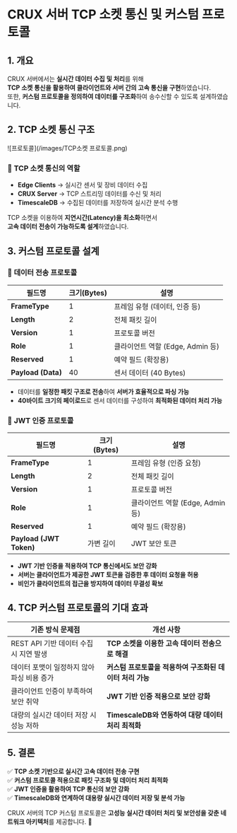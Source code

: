 # CRUX 서버 TCP 소켓 통신 및 커스텀 프로토콜

## 1. 개요  

CRUX 서버에서는 **실시간 데이터 수집 및 처리**를 위해  
**TCP 소켓 통신을 활용하여 클라이언트와 서버 간의 고속 통신을 구현**하였습니다.  
또한, **커스텀 프로토콜을 정의하여 데이터를 구조화**하여 송수신할 수 있도록 설계하였습니다.  


## 2. TCP 소켓 통신 구조  

![프로토콜](/images/TCP소켓 프로토콜.png)  

### 🔹 **TCP 소켓 통신의 역할**
- **Edge Clients** → 실시간 센서 및 장비 데이터 수집  
- **CRUX Server** → TCP 스트리밍 데이터를 수신 및 처리  
- **TimescaleDB** → 수집된 데이터를 저장하여 실시간 분석 수행  

TCP 소켓을 이용하여 **지연시간(Latency)을 최소화**하면서  
**고속 데이터 전송이 가능하도록 설계**하였습니다.  


## 3. 커스텀 프로토콜 설계  

### 🔹 **데이터 전송 프로토콜**
| 필드명 | 크기(Bytes) | 설명 |
|--------|------------|----------------|
| **FrameType** | 1 | 프레임 유형 (데이터, 인증 등) |
| **Length** | 2 | 전체 패킷 길이 |
| **Version** | 1 | 프로토콜 버전 |
| **Role** | 1 | 클라이언트 역할 (Edge, Admin 등) |
| **Reserved** | 1 | 예약 필드 (확장용) |
| **Payload (Data)** | 40 | 센서 데이터 (40 Bytes) |

- 데이터를 **일정한 패킷 구조로 전송**하여 **서버가 효율적으로 파싱 가능**
- **40바이트 크기의 페이로드**로 센서 데이터를 구성하여 **최적화된 데이터 처리 가능**


### 🔹 **JWT 인증 프로토콜**
| 필드명 | 크기(Bytes) | 설명 |
|--------|------------|----------------|
| **FrameType** | 1 | 프레임 유형 (인증 요청) |
| **Length** | 2 | 전체 패킷 길이 |
| **Version** | 1 | 프로토콜 버전 |
| **Role** | 1 | 클라이언트 역할 (Edge, Admin 등) |
| **Reserved** | 1 | 예약 필드 (확장용) |
| **Payload (JWT Token)** | 가변 길이 | JWT 보안 토큰 |

- **JWT 기반 인증을 적용하여 TCP 통신에서도 보안 강화**
- **서버는 클라이언트가 제공한 JWT 토큰을 검증한 후 데이터 요청을 허용**
- **비인가 클라이언트의 접근을 방지하여 데이터 무결성 확보**


## 4. TCP 커스텀 프로토콜의 기대 효과  

| 기존 방식 문제점 | 개선 사항 |
|------------------|--------------------------------|
| REST API 기반 데이터 수집 시 지연 발생 | **TCP 소켓을 이용한 고속 데이터 전송으로 해결** |
| 데이터 포맷이 일정하지 않아 파싱 비용 증가 | **커스텀 프로토콜을 적용하여 구조화된 데이터 처리 가능** |
| 클라이언트 인증이 부족하여 보안 취약 | **JWT 기반 인증 적용으로 보안 강화** |
| 대량의 실시간 데이터 저장 시 성능 저하 | **TimescaleDB와 연동하여 대량 데이터 처리 최적화** |

## 5. 결론  

✅ **TCP 소켓 기반으로 실시간 고속 데이터 전송 구현**  
✅ **커스텀 프로토콜 적용으로 패킷 구조화 및 데이터 처리 최적화**  
✅ **JWT 인증을 활용하여 TCP 통신의 보안 강화**  
✅ **TimescaleDB와 연계하여 대용량 실시간 데이터 저장 및 분석 가능**  

CRUX 서버의 TCP 커스텀 프로토콜은 **고성능 실시간 데이터 처리 및 보안성을 갖춘 네트워크 아키텍처**를 제공합니다. 🚀